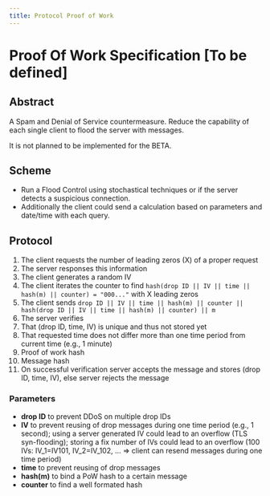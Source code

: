 ```yaml
---
title: Protocol Proof of Work
---
```

# Proof Of Work Specification **[To be defined]**

## Abstract

A Spam and Denial of Service countermeasure. Reduce the capability of each single client to flood the server with messages.

It is not planned to be implemented for the BETA.

## Scheme

* Run a Flood Control using stochastical techniques or if the server detects a suspicious connection.
* Additionally the client could send a calculation based on parameters and date/time with each query.

##  Protocol

1. The client requests the number of leading zeros (X) of a proper request
1. The server responses this information
1. The client generates a random IV
1. The client iterates the counter to find `hash(drop ID || IV || time || hash(m) || counter) = "000..."` with X leading zeros
1. The client sends `drop ID || IV || time || hash(m) || counter || hash(drop ID || IV || time || hash(m) || counter) || m`
1. The server verifies
  1. That (drop ID, time, IV) is unique and thus not stored yet
  1. That requested time does not differ more than one time period from current time (e.g., 1 minute)
  1. Proof of work hash
  1. Message hash
1. On successful verification server accepts the message and stores (drop ID, time, IV), else server rejects the message

### Parameters

* **drop ID** to prevent DDoS on multiple drop IDs
* **IV** to prevent reusing of drop messages during one time period (e.g., 1 second); using a server generated IV could lead to an overflow (TLS syn-flooding); storing a fix number of IVs could lead to an overflow (100 IVs: IV_1=IV101, IV_2=IV_102, ... => client can resend messages during one time period)
* **time** to prevent reusing of drop messages
* **hash(m)** to bind a PoW hash to a certain message
* **counter** to find a well formated hash
